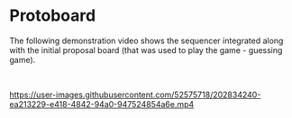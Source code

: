 # Protoboard

The following demonstration video shows the sequencer integrated along with the initial proposal board (that was used to play the game - guessing game).

<br>

https://user-images.githubusercontent.com/52575718/202834240-ea213229-e418-4842-94a0-947524854a6e.mp4

<br>


